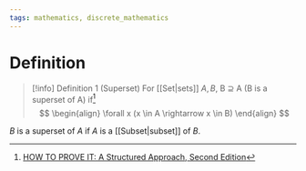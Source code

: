 ```yaml
---
tags: mathematics, discrete_mathematics
---
```


# Definition

> [!info] Definition 1 (Superset)
> For [[Set|sets]] $A, B$, B $\supseteq$ A (B is a superset of A) if[^1]
> $$
> \begin{align}
> \forall x (x \in A \rightarrow x \in B)
> \end{align}
> $$

$B$ is a superset of $A$ if $A$ is a [[Subset|subset]] of $B$.

[^1]: [HOW TO PROVE IT: A Structured Approach, Second Edition](zotero://open-pdf/library/items/THI2Q4PN?page=54)